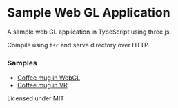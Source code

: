 # Sample Web GL Application

A sample web GL application in TypeScript using three.js.

Compile using `tsc` and serve directory over HTTP.

### Samples

* [Coffee mug in WebGL](https://mattunderscorechampion.github.io/sample-web-gl/index.html)
* [Coffee mug in VR](https://mattunderscorechampion.github.io/sample-web-gl/vr-sample.html)

Licensed under MIT

